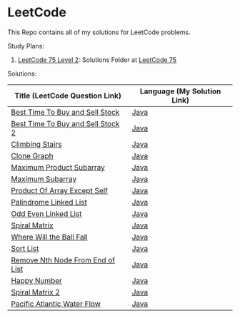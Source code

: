 # LeetCode

This Repo contains all of my solutions for LeetCode problems.

Study Plans:

1. [LeetCode 75 Level 2](https://leetcode.com/study-plan/leetcode-75/): Solutions Folder
   at [LeetCode 75](Java/LeetCode-Solutions/src/edu/harshil/solutions/LC75)

[//]: # ([Top Interview]&#40;https://leetcode.com/problem-list/top-interview-questions/&#41;)
Solutions:

| Title (LeetCode Question Link)                                                                                     | Language (My Solution Link)                                                                  |
|--------------------------------------------------------------------------------------------------------------------|----------------------------------------------------------------------------------------------|
| [Best Time To Buy and Sell Stock](https://leetcode.com/problems/best-time-to-buy-and-sell-stock/)                  | [Java](Java/LeetCode-Solutions/src/edu/harshil/solutions/BestTimetoBuyandSellStock.java)     |
| [Best Time To Buy and Sell Stock 2](https://leetcode.com/problems/best-time-to-buy-and-sell-stock-ii/description/) | [Java](Java/LeetCode-Solutions/src/edu/harshil/solutions/BestTimetoBuyandSellStock2.java)    |
| [Climbing Stairs](https://leetcode.com/problems/climbing-stairs/)                                                  | [Java](Java/LeetCode-Solutions/src/edu/harshil/solutions/ClimbingStairs.java)                |
| [Clone Graph](https://leetcode.com/problems/clone-graph/)                                                          | [Java](Java/LeetCode-Solutions/src/edu/harshil/solutions/CloneGraph.java)                    |
| [Maximum Product Subarray](https://leetcode.com/problems/maximum-product-subarray/)                                | [Java](Java/LeetCode-Solutions/src/edu/harshil/solutions/MaximumProductSubarray.java)        |
| [Maximum Subarray](https://leetcode.com/problems/maximum-subarray/description/)                                    | [Java](Java/LeetCode-Solutions/src/edu/harshil/solutions/MaximumSubarray.java)               |
| [Product Of Array Except Self](https://leetcode.com/problems/product-of-array-except-self/)                        | [Java](Java/LeetCode-Solutions/src/edu/harshil/solutions/ProductofArrayExceptSelf.java)      |
| [Palindrome Linked List](https://leetcode.com/problems/palindrome-linked-list)                                     | [Java](Java/LeetCode-Solutions/src/edu/harshil/solutions/LC75/IsPalindromeLinkedList.java)   |
| [Odd Even Linked List](https://leetcode.com/problems/odd-even-linked-list/)                                        | [Java](Java/LeetCode-Solutions/src/edu/harshil/solutions/LC75/OddEvenLinkedList.java)        |
| [Spiral Matrix](https://leetcode.com/problems/spiral-matrix)                                                       | [Java](Java/LeetCode-Solutions/src/edu/harshil/solutions/LC75/SpiralMatrix.java)             |                                                                                  |                                     |
| [Where Will the Ball Fall](https://leetcode.com/problems/where-will-the-ball-fall/description/)                    | [Java](Java/LeetCode-Solutions/src/edu/harshil/solutions/LC75/WhereBallFall.java)            |
| [Sort List](https://leetcode.com/problems/sort-list)                                                               | [Java](Java/LeetCode-Solutions/src/edu/harshil/solutions/LC75/SortList.java)                 |
| [Remove Nth Node From End of List](https://leetcode.com/problems/remove-nth-node-from-end-of-list/description/)    | [Java](Java/LeetCode-Solutions/src/edu/harshil/solutions/LC75/RemoveNNodeEndList.java)       |
| [Happy Number](https://leetcode.com/problems/happy-number)                                                         | [Java](Java/LeetCode-Solutions/src/edu/harshil/solutions/LC75/HappyNumber.java)              |
| [Spiral Matrix 2](https://leetcode.com/problems/spiral-matrix-ii/description/)                                     | [Java](Java/LeetCode-Solutions/src/edu/harshil/solutions/SpiralMatrix2.java)                 |
| [Pacific Atlantic Water Flow](https://leetcode.com/problems/pacific-atlantic-water-flow/description/)              | [Java](Java/LeetCode-Solutions/src/edu/harshil/solutions/LC75/PacificAtlanticWaterFlow.java) |

 